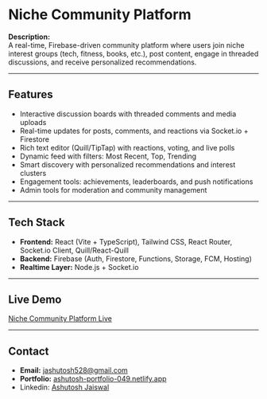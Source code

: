 
# Niche Community Platform

**Description:**  
A real-time, Firebase-driven community platform where users join niche interest groups (tech, fitness, books, etc.), post content, 
engage in threaded discussions, and receive personalized recommendations.

---

## Features
- Interactive discussion boards with threaded comments and media uploads
- Real-time updates for posts, comments, and reactions via Socket.io + Firestore
- Rich text editor (Quill/TipTap) with reactions, voting, and live polls
- Dynamic feed with filters: Most Recent, Top, Trending
- Smart discovery with personalized recommendations and interest clusters
- Engagement tools: achievements, leaderboards, and push notifications
- Admin tools for moderation and community management

---

## Tech Stack
- **Frontend:** React (Vite + TypeScript), Tailwind CSS, React Router, Socket.io Client, Quill/React-Quill
- **Backend:** Firebase (Auth, Firestore, Functions, Storage, FCM, Hosting)
- **Realtime Layer:** Node.js + Socket.io

---

## Live Demo
[Niche Community Platform Live](https://scintillating-semifreddo-c24b33.netlify.app/)

---

## Contact
- **Email:** jashutosh528@gmail.com
- **Portfolio:** [ashutosh-portfolio-049.netlify.app](https://ashutosh-portfolio-049.netlify.app/)
- Linkedin:  [Ashutosh Jaiswal](https://www.linkedin.com/in/ashutosh-kumar-jaiswal-128054256/)
